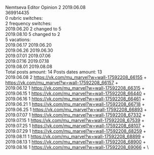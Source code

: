 Nemtseva	Editor Opinion 2 2019.06.08\
369914435\
0 rubric switches:\
2 frequency switches:\
2019.06.20 2 changed to 5 \
2019.08.10 5 changed to 2 \
5 vacations:\
2019.06.17 2019.06.20 \
2019.06.26 2019.06.30 \
2019.07.01 2019.07.06 \
2019.07.16 2019.07.18 \
2019.08.01 2019.08.08 \
Total posts amount: 14	Posts dates amount: 13\
2019.06.08 2 https://vk.com/mu_marvel?w=wall-17592208_66155 + https://vk.com/mu_marvel?w=wall-17592208_66157 + \
2019.06.12 1 https://vk.com/mu_marvel?w=wall-17592208_66315 + \
2019.06.15 1 https://vk.com/mu_marvel?w=wall-17592208_66440 + \
2019.06.16 1 https://vk.com/mu_marvel?w=wall-17592208_66461 + \
2019.06.21 1 https://vk.com/mu_marvel?w=wall-17592208_66718 + \
2019.06.25 1 https://vk.com/mu_marvel?w=wall-17592208_66893 + \
2019.07.07 1 https://vk.com/mu_marvel?w=wall-17592208_67332 + \
2019.07.15 1 https://vk.com/mu_marvel?w=wall-17592208_67539 + \
2019.07.25 1 https://vk.com/mu_marvel?w=wall-17592208_68107 + \
2019.07.29 1 https://vk.com/mu_marvel?w=wall-17592208_68259 + \
2019.08.11 1 https://vk.com/mu_marvel?w=wall-17592208_68899 + \
2019.08.13 1 https://vk.com/mu_marvel?w=wall-17592208_68900 + \
2019.08.16 1 https://vk.com/mu_marvel?w=wall-17592208_69066 + \
